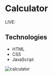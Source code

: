 # Calculator
LIVE: 
## Technologies
* HTML
* CSS
* JavaScript

![calculator](https://user-images.githubusercontent.com/105353562/189491847-ce017da7-39ed-4656-8a06-168addcbd0b1.png)
